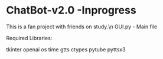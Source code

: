 # ChatBot-v2.0 -Inprogress
This is a fan project with friends on study.\n
GUI.py - Main file

Required Libraries:

tkinter
openai
os
time
gtts
ctypes
pytube
pyttsx3
